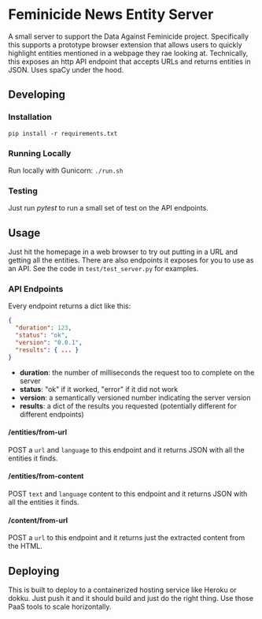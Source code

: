 Feminicide News Entity Server
=============================

A small server to support the Data Against Feminicide project. Specifically this supports a prototype browser extension
that allows users to quickly highlight entities mentioned in a webpage they rae looking at. Technically, this exposes
an http API endpoint that accepts URLs and returns entities in JSON. Uses spaCy under the hood.

Developing
----------

### Installation

```
pip install -r requirements.txt
```

### Running Locally

Run locally with Gunicorn: `./run.sh`

### Testing

Just run *pytest* to run a small set of test on the API endpoints.

Usage
-----

Just hit the homepage in a web browser to try out putting in a URL and getting all the entities. There are also
endpoints it exposes for you to use as an API. See the code in `test/test_server.py` for examples.

### API Endpoints

Every endpoint returns a dict like this:

```json
{
  "duration": 123,
  "status": "ok",
  "version": "0.0.1", 
  "results": { ... }  
}
```

 * **duration**: the number of milliseconds the request too to complete on the server
 * **status**: "ok" if it worked, "error" if it did not work
 * **version**: a semantically versioned number indicating the server version
 * **results**: a dict of the results you requested (potentially different for different endpoints)


#### /entities/from-url

POST a `url` and `language` to this endpoint and it returns JSON with all the entities it finds.

#### /entities/from-content

POST `text` and `language` content to this endpoint and it returns JSON with all the entities it finds.

#### /content/from-url

POST a `url` to this endpoint and it returns just the extracted content from the HTML.

Deploying
---------

This is built to deploy to a containerized hosting service like Heroku or dokku. Just push it and it should
build and just do the right thing. Use those PaaS tools to scale horizontally.
